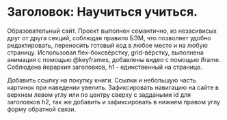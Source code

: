 # Заголовок: Научиться учиться.

Образовательный сайт. Проект выполнен семантично, из незасивисых друг от друга секций, соблюдая правило БЭМ, что позволяет удобно редактировать, переносить готовый код в любое место и на любую страницу. Использовал flex-боксвёрстку, grid-вёрстку, выполнена анимация с помощью @keyframes, добавлены видео с помощью iframe. Соблюдена йерархия заголовков, h1 - единственный на странице.

Добавить ссылку на покупку книги. Ссылки и небольшую часть картинок  при наведении увелить.  Зафиксировать навигацию на сайте в верхнем левом углу или по центру сверху с заддаными id для заголовков h2, так же добавить и зафиксировать в нижнем правом углу форму обратной связи.
